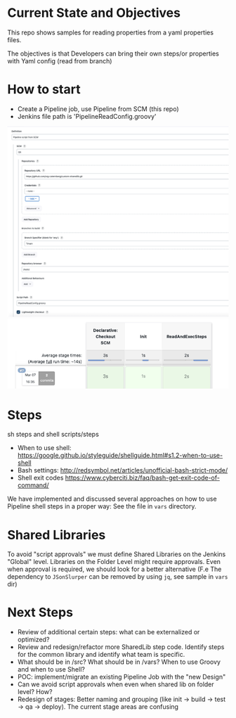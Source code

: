 




# Current State and Objectives

This repo shows samples for reading properties from a yaml properties files.

The objectives is that Developers can bring their own steps/or properties with Yaml config (read from branch)

# How to start

* Create a Pipeline job, use Pipeline from SCM (this repo)
* Jenkins file path is 'PipelineReadConfig.groovy'

![PipelinConfig](images/Pipelineconfig.png)
![PipelinRun](images/Pipelinerun.png)


# Steps

sh steps and shell scripts/steps
* When to use shell: https://google.github.io/styleguide/shellguide.html#s1.2-when-to-use-shell
* Bash settings: http://redsymbol.net/articles/unofficial-bash-strict-mode/
* Shell exit codes https://www.cyberciti.biz/faq/bash-get-exit-code-of-command/

We have implemented and discussed several approaches on how to use Pipeline shell steps in a proper way:
See the file  in `vars` directory.



# Shared Libraries

To avoid "script approvals" we must define Shared Libraries on the Jenkins "Global" level.
Libraries on the Folder Level might require approvals. Even when approval is required, we should look for a better alternative
(F.e The dependency to `JSonSlurper` can be removed by using `jq`, see sample in `vars` dir)

# Next Steps

* Review of additional certain steps: what can be externalized or optimized?
* Review and redesign/refactor more SharedLib step code. Identify steps for the common library and identify what team is specific.
* What should be in /src? What should be in /vars? When to use Groovy and when to use Shell?
* POC: implement/migrate an existing Pipeline Job with the "new Design"
* Can we avoid script approvals when even when shared lib on folder level? How?
* Redesign of stages: Better naming and grouping (like init -> build -> test -> qa -> deploy). The current stage areas are confusing
